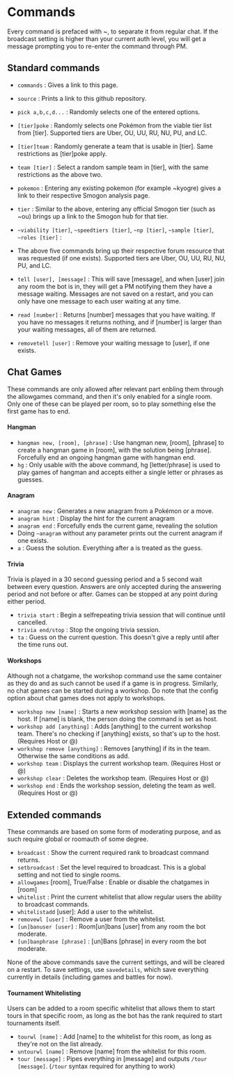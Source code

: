 Commands
========

Every command is prefaced with ~, to separate it from regular chat. If the broadcast setting is
higher than your current auth level, you will get a message prompting you to re-enter the command through PM.

Standard commands
-----------------

- `commands` : Gives a link to this page.
- `source` : Prints a link to this github repository.
- `pick a,b,c,d...` : Randomly selects one of the entered options.

- `[tier]poke` : Randomly selects one Pokémon from the viable tier list from [tier]. Supported tiers are Uber, OU, UU, RU, NU, PU, and LC.
- `[tier]team` : Randomly generate a team that is usable in [tier]. Same restrictions as [tier]poke apply.
- `team [tier]` : Select a random sample team in [tier], with the same restrictions as the above two.
- `pokemon` : Entering any existing pokemon (for example ~kyogre) gives a link to their respective Smogon analysis page.
- `tier` : Similar to the above, entering any official Smogon tier (such as ~ou) brings up a link to the Smogon hub for that tier.

- `~viability [tier]`, `~speedtiers [tier]`, `~np [tier]`, `~sample [tier]`, `~roles [tier]` :
- The above five commands bring up their respective forum resource that was requested (if one exists). Supported tiers are Uber, OU, UU, RU, NU, PU, and LC.

- `tell [user], [message]` : This will save [message], and when [user] join any room the bot is in, they will get a PM notifying them they have a message waiting. Messages are not saved on a restart, and you can only have one message to each user waiting at any time.
- `read [number]` : Returns [number] messages that you have waiting. If you have no messages it returns nothing, and if [number] is larger than your waiting messages, all of them are returned.
- `removetell [user]` : Remove your waiting message to [user], if one exists.

Chat Games
----------
These commands are only allowed after relevant part enbling them through the allowgames command, and then it's only enabled for a single room. Only one of these can be played per room, so to play something else the first game has to end.

#### Hangman ####
- `hangman new, [room], [phrase]` : Use hangman new, [room], [phrase] to create a hangman game in [room], with the solution being [phrase]. Forcefully end an ongoing hangman game with hangman end.
- `hg` : Only usable with the above command, hg [letter/phrase] is used to play games of hangman and accepts either a single letter or phrases as guesses.

#### Anagram ####
- `anagram new` : Generates a new anagram from a Pokémon or a move.
- `anagram hint` : Display the hint for the current anagram
- `anagram end` : Forcefully ends the current game, revealing the solution
- Doing `~anagram` without any parameter prints out the current anagram if one exists.
- `a` : Guess the solution. Everything after a is treated as the guess.

#### Trivia ####
Trivia is played in a 30 second guessing period and a 5 second wait between every question. Answers are only accepted during the answering period
and not before or after. Games can be stopped at any point during either period.
- `trivia start` : Begin a selfrepeating trivia session that will continue until cancelled.
- `trivia end/stop` : Stop the ongoing trivia session.
- `ta` : Guess on the current question. This doesn't give a reply until after the time runs out.

#### Workshops ####
Although not a chatgame, the workshop command use the same container as they do and as such cannot be used if a game is in progress. Similarly, no chat games can be started during a workshop. Do note that the config option about chat games does not apply to workshops.
- `workshop new [name]` : Starts a new workshop session with [name] as the host. If [name] is blank, the person doing the command is set as host.
- `workshop add [anything]` : Adds [anything] to the current workshop team. There's no checking if [anything] exists, so that's up to the host. (Requires Host or @)
- `workshop remove [anything]` : Removes [anything] if its in the team. Otherwise the same conditions as add.
- `workshop team` : Displays the current workshop team. (Requires Host or @)
- `workshop clear` : Deletes the workshop team. (Requires Host or @)
- `workshop end` : Ends the workshop session, deleting the team as well. (Requires Host or @)

Extended commands
-----------------

These commands are based on some form of moderating purpose,
and as such require global or roomauth of some degree.

- `broadcast` : Show the current required rank to broadcast command returns.
- `setbroadcast` : Set the level required to broadcast. This is a global setting and not tied to single rooms.
- `allowgames` [room], True/False : Enable or disable the chatgames in [room]
- `whitelist` : Print the current whitelist that allow regular users the ability to broadcast commands.
- `whitelistadd` [user]: Add a user to the whitelist.
- `removewl [user]` : Remove a user from the whitelist.
- `[un]banuser [user]` : Room[un]bans [user] from any room the bot moderate.
- `[un]banphrase [phrase]` : [un]Bans [phrase] in every room the bot moderate.

None of the above commands save the current settings, and will be cleared on a restart. To save settings, use `savedetails`, which save everything currently in details (including games and battles for now).

#### Tournament Whitelisting ####
Users can be added to a room specific whitelist that allows them to start tours in that specific room, as long as the bot has the rank required to start tournaments itself.
- `tourwl [name]` : Add [name] to the whitelist for this room, as long as they're not on the list already.
- `untourwl [name]` : Remove [name] from the whitelist for this room.
- `tour [message]` : Pipes everything in [message] and outputs `/tour [message]`. (`/tour` syntax required for anything to work)
